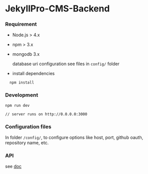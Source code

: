 # JekyllPro-CMS-Backend

### Requirement

- Node.js > 4.x

- npm > 3.x

- mongodb 3.x
  
  database uri configuration see files in `config/` folder

- install dependencies

```
  npm install
```

### Development

```
npm run dev

// server runs on http://0.0.0.0:3000
```

### Configuration files

In folder `/config/`, to configure options like host, port, github oauth, repository name, etc.

### API

see [doc](API.md)
